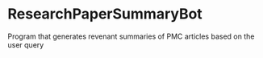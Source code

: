 # ResearchPaperSummaryBot
Program that generates revenant summaries of PMC articles based on the user query
